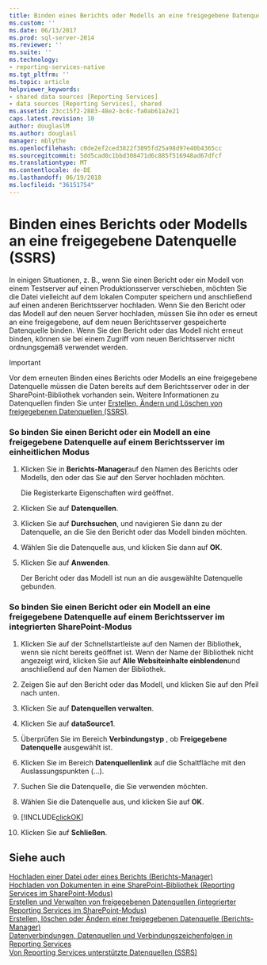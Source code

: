 ```yaml
---
title: Binden eines Berichts oder Modells an eine freigegebene Datenquelle (SSRS) | Microsoft-Dokumentation
ms.custom: ''
ms.date: 06/13/2017
ms.prod: sql-server-2014
ms.reviewer: ''
ms.suite: ''
ms.technology:
- reporting-services-native
ms.tgt_pltfrm: ''
ms.topic: article
helpviewer_keywords:
- shared data sources [Reporting Services]
- data sources [Reporting Services], shared
ms.assetid: 23cc15f2-2883-48e2-bc6c-fa0ab61a2e21
caps.latest.revision: 10
author: douglaslM
ms.author: douglasl
manager: mblythe
ms.openlocfilehash: c0de2ef2ced3822f3895fd25a98d97e40b4365cc
ms.sourcegitcommit: 5dd5cad0c1bbd308471d6c885f516948ad67dfcf
ms.translationtype: MT
ms.contentlocale: de-DE
ms.lasthandoff: 06/19/2018
ms.locfileid: "36151754"
---
```

# <a name="bind-a-report-or-model-to-a-shared-data-source-ssrs"></a>Binden eines Berichts oder Modells an eine freigegebene Datenquelle (SSRS)
  In einigen Situationen, z. B., wenn Sie einen Bericht oder ein Modell von einem Testserver auf einen Produktionsserver verschieben, möchten Sie die Datei vielleicht auf dem lokalen Computer speichern und anschließend auf einen anderen Berichtsserver hochladen. Wenn Sie den Bericht oder das Modell auf den neuen Server hochladen, müssen Sie ihn oder es erneut an eine freigegebene, auf dem neuen Berichtsserver gespeicherte Datenquelle binden. Wenn Sie den Bericht oder das Modell nicht erneut binden, können sie bei einem Zugriff vom neuen Berichtsserver nicht ordnungsgemäß verwendet werden.  
  
> [!IMPORTANT]  
>  Vor dem erneuten Binden eines Berichts oder Modells an eine freigegebene Datenquelle müssen die Daten bereits auf dem Berichtsserver oder in der SharePoint-Bibliothek vorhanden sein. Weitere Informationen zu Datenquellen finden Sie unter [Erstellen, Ändern und Löschen von freigegebenen Datenquellen (SSRS)](create-modify-and-delete-shared-data-sources-ssrs.md).  
  
### <a name="to-bind-a-report-or-model-to-a-shared-data-source-on-a-report-server-running-in-native-mode"></a>So binden Sie einen Bericht oder ein Modell an eine freigegebene Datenquelle auf einem Berichtsserver im einheitlichen Modus  
  
1.  Klicken Sie in **Berichts-Manager**auf den Namen des Berichts oder Modells, den oder das Sie auf den Server hochladen möchten.  
  
     Die Registerkarte Eigenschaften wird geöffnet.  
  
2.  Klicken Sie auf **Datenquellen**.  
  
3.  Klicken Sie auf **Durchsuchen**, und navigieren Sie dann zu der Datenquelle, an die Sie den Bericht oder das Modell binden möchten.  
  
4.  Wählen Sie die Datenquelle aus, und klicken Sie dann auf **OK**.  
  
5.  Klicken Sie auf **Anwenden**.  
  
     Der Bericht oder das Modell ist nun an die ausgewählte Datenquelle gebunden.  
  
### <a name="to-bind-a-report-or-model-to-a-shared-data-source-on-a-report-server-running-in-sharepoint-integrated-mode"></a>So binden Sie einen Bericht oder ein Modell an eine freigegebene Datenquelle auf einem Berichtsserver im integrierten SharePoint-Modus  
  
1.  Klicken Sie auf der Schnellstartleiste auf den Namen der Bibliothek, wenn sie nicht bereits geöffnet ist. Wenn der Name der Bibliothek nicht angezeigt wird, klicken Sie auf **Alle Websiteinhalte einblenden**und anschließend auf den Namen der Bibliothek.  
  
2.  Zeigen Sie auf den Bericht oder das Modell, und klicken Sie auf den Pfeil nach unten.  
  
3.  Klicken Sie auf **Datenquellen verwalten**.  
  
4.  Klicken Sie auf **dataSource1**.  
  
5.  Überprüfen Sie im Bereich **Verbindungstyp** , ob **Freigegebene Datenquelle** ausgewählt ist.  
  
6.  Klicken Sie im Bereich **Datenquellenlink** auf die Schaltfläche mit den Auslassungspunkten (...).  
  
7.  Suchen Sie die Datenquelle, die Sie verwenden möchten.  
  
8.  Wählen Sie die Datenquelle aus, und klicken Sie auf **OK**.  
  
9. [!INCLUDE[clickOK](../../includes/clickok-md.md)]  
  
10. Klicken Sie auf **Schließen**.  
  
## <a name="see-also"></a>Siehe auch  
 [Hochladen einer Datei oder eines Berichts &#40;Berichts-Manager&#41;](../reports/upload-a-file-or-report-report-manager.md)   
 [Hochladen von Dokumenten in eine SharePoint-Bibliothek (Reporting Services im SharePoint-Modus)](../upload-documents-to-a-sharepoint-library-reporting-services-in-sharepoint-mode.md)   
 [Erstellen und Verwalten von freigegebenen Datenquellen &#40;integrierter Reporting Services im SharePoint-Modus&#41;](../create-manage-shared-data-sources-reporting-services-sharepoint-integrated-mode.md)   
 [Erstellen, löschen oder Ändern einer freigegebenen Datenquelle &#40;Berichts-Manager&#41;](../create-delete-or-modify-a-shared-data-source-report-manager.md)   
 [Datenverbindungen, Datenquellen und Verbindungszeichenfolgen in Reporting Services](../data-connections-data-sources-and-connection-strings-in-reporting-services.md)   
 [Von Reporting Services unterstützte Datenquellen &#40;SSRS&#41;](../create-deploy-and-manage-mobile-and-paginated-reports.md)  
  
  